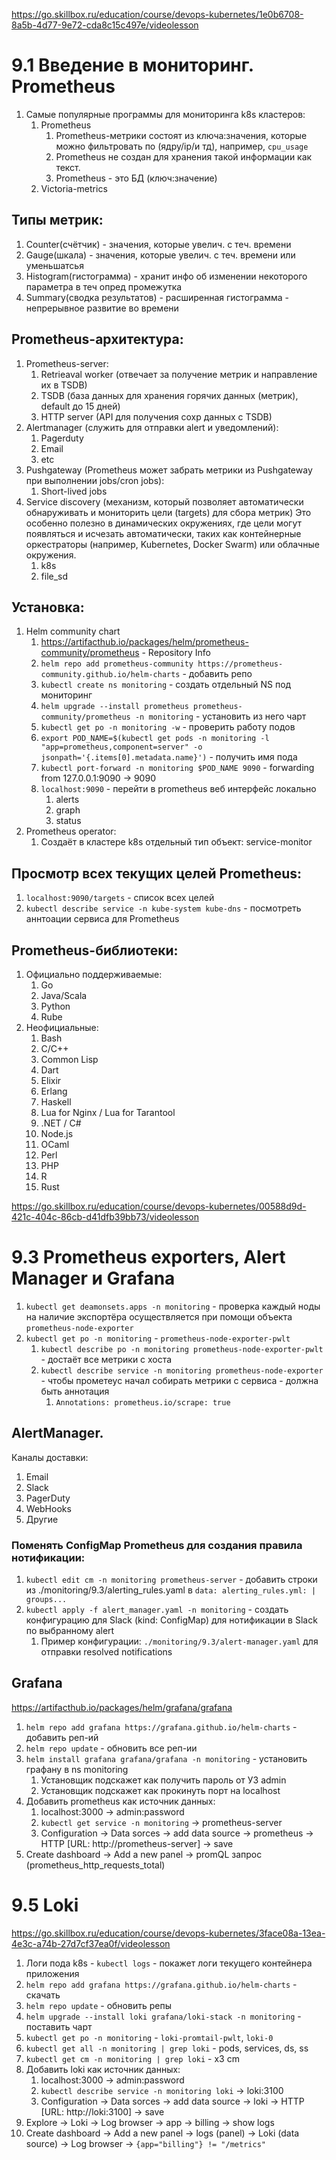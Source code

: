 https://go.skillbox.ru/education/course/devops-kubernetes/1e0b6708-8a5b-4d77-9e72-cda8c15c497e/videolesson

# 9.1 Введение в мониторинг. Prometheus

1. Самые популярные программы для мониторинга k8s кластеров:
    1. Prometheus
        1. Prometheus-метрики состоят из ключа:значения, которые можно фильтровать по (ядру/ip/и тд), например, `cpu_usage`
        2. Prometheus не создан для хранения такой информации как текст.
        3. Prometheus - это БД (ключ:значение)
    2. Victoria-metrics

## Типы метрик:
1. Counter(счётчик) - значения, которые увелич. с теч. времени
2. Gauge(шкала) - значения, которые увелич. с теч. времени или уменьшатсья 
3. Histogram(гистограмма) - хранит инфо об изменении некоторого параметра в теч опред промежутка
4. Summary(сводка результатов) - расширенная гистограмма - непрерывное развитие во времени


## Prometheus-архитектура:
1. Prometheus-server:
    1. Retrieaval worker (отвечает за получение метрик и направление их в TSDB)
    2. TSDB (база данных для хранения горячих данных (метрик), default до 15 дней)
    3. HTTP server (API для получения сохр данных с TSDB)
2. Alertmanager (служить для отправки alert и уведомлений):
    1. Pagerduty
    2. Email
    3. etc
3. Pushgateway (Prometheus может забрать метрики из Pushgateway при выполнении jobs/cron jobs):
    1. Short-lived jobs
4. Service discovery (механизм, который позволяет автоматически обнаруживать и мониторить цели (targets) для сбора метрик)
    Это особенно полезно в динамических окружениях, где цели могут появляться и исчезать автоматически, таких как контейнерные оркестраторы (например, Kubernetes, Docker Swarm) или облачные окружения.
    1. k8s
    2. file_sd


## Установка:
1. Helm community chart
    1. https://artifacthub.io/packages/helm/prometheus-community/prometheus - Repository Info
    2. `helm repo add prometheus-community https://prometheus-community.github.io/helm-charts` - добавить репо
    3. `kubectl create ns monitoring` - создать отдельный NS под мониторинг
    4. `helm upgrade --install prometheus prometheus-community/prometheus -n monitoring` - установить из него чарт
    5. `kubectl get po -n monitoring -w` - проверить работу подов
    6. `export POD_NAME=$(kubectl get pods -n monitoring -l "app=prometheus,component=server" -o jsonpath='{.items[0].metadata.name}')` - получить имя пода
    7. `kubectl port-forward -n monitoring $POD_NAME 9090` - forwarding from 127.0.0.1:9090 -> 9090
    8. `localhost:9090` - перейти в prometheus веб интерфейс локально
        1. alerts
        2. graph
        3. status
2. Prometheus operator:
    1. Создаёт в кластере k8s отдельный тип объект: service-monitor 

## Просмотр всех текущих целей Prometheus:

1. `localhost:9090/targets` - список всех целей
2. `kubectl describe service -n kube-system kube-dns` - посмотреть аннтоации сервиса для Prometheus


## Prometheus-библиотеки:

1. Официально поддерживаемые:
    1. Go
    2. Java/Scala
    3. Python
    4. Rube
2. Неофициальные:
    1. Bash
    2. C/C++
    3. Common Lisp
    4. Dart
    5. Elixir
    6. Erlang
    7. Haskell
    8. Lua for Nginx / Lua for Tarantool
    9. .NET / C#
    10. Node.js
    11. OCaml
    12. Perl
    13. PHP
    14. R
    15. Rust


https://go.skillbox.ru/education/course/devops-kubernetes/00588d9d-421c-404c-86cb-d41dfb39bb73/videolesson

# 9.3 Prometheus exporters, Alert Manager и Grafana

1. `kubectl get deamonsets.apps -n monitoring` - проверка каждый ноды на наличие экспортёра осуществляется при помощи объекта `prometheus-node-exporter`
2. `kubectl get po -n monitoring` - `prometheus-node-exporter-pwlt`
    1. `kubectl describe po -n monitoring prometheus-node-exporter-pwlt` - достаёт все метрики с хоста
    2. `kubectl describe service -n monitoring prometheus-node-exporter` - чтобы прометеус начал собирать метрики с сервиса - должна быть аннотация
        1. `Annotations: prometheus.io/scrape: true`

## AlertManager.
Каналы доставки:

1. Email
2. Slack
3. PagerDuty
4. WebHooks
5. Другие

### Поменять ConfigMap Prometheus для создания правила нотификации:

1. `kubectl edit cm -n monitoring prometheus-server` - добавить строки из ./monitoring/9.3/alerting_rules.yaml в `data: alerting_rules.yml: | groups...`
2. `kubectl apply -f alert_manager.yaml -n monitoring` - создать конфигурацию для Slack (kind: ConfigMap) для нотификации в Slack по выбранному alert
    1. Пример конфигурации: `./monitoring/9.3/alert-manager.yaml` для отправки resolved notifications

## Grafana
https://artifacthub.io/packages/helm/grafana/grafana

1. `helm repo add grafana https://grafana.github.io/helm-charts` - добавить реп-ий
2. `helm repo update` - обновить все реп-ии
3. `helm install grafana grafana/grafana -n monitoring` - установить графану в ns monitoring
    1. Установщик подскажет как получить пароль от УЗ admin
    2. Установщик подскажет как прокинуть порт на localhost
4. Добавить prometheus как источник данных:
    1. localhost:3000 -> admin:password
    2. `kubectl get service -n monitoring` -> prometheus-server
    3. Configuration -> Data sorces -> add data source -> prometheus -> HTTP [URL: http://prometheus-server] -> save
5. Create dashboard -> Add a new panel -> promQL запрос (prometheus_http_requests_total)



# 9.5 Loki
https://go.skillbox.ru/education/course/devops-kubernetes/3face08a-13ea-4e3c-a74b-27d7cf37ea0f/videolesson

1. Логи пода k8s - `kubectl logs` - покажет логи текущего контейнера приложения 
2. `helm repo add grafana https://grafana.github.io/helm-charts` - скачать
3. `helm repo update` - обновить репы
4. `helm upgrade --install loki grafana/loki-stack -n monitoring` - поставить чарт
5. `kubectl get po -n monitoring` - `loki-promtail-pwlt`, `loki-0`
6. `kubectl get all -n monitoring | grep loki` - pods, services, ds, ss
7. `kubectl get cm -n monitoring | grep loki` - x3 cm
4. Добавить loki как источник данных:
    1. localhost:3000 -> admin:password
    2. `kubectl describe service -n monitoring loki` -> loki:3100
    3. Configuration -> Data sorces -> add data source -> loki -> HTTP [URL: http://loki:3100] -> save
5. Explore -> Loki -> Log browser -> app -> billing -> show logs 
6. Create dashboard -> Add a new panel -> logs (panel) -> Loki (data source) -> Log browser -> `{app="billing"} != "/metrics"`
